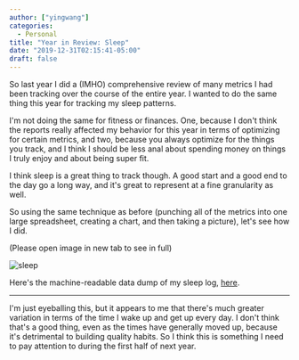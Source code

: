 ```yaml
---
author: ["yingwang"]
categories:
  - Personal
title: "Year in Review: Sleep"
date: "2019-12-31T02:15:41-05:00"
draft: false
---
```


So last year I did a (IMHO) comprehensive review of many metrics I had been
tracking over the course of the entire year. I wanted to do the same thing this
year for tracking my sleep patterns.

I'm not doing the same for fitness or finances. One, because I don't think the
reports really affected my behavior for this year in terms of optimizing for
certain metrics, and two, because you always optimize for the things you track,
and I think I should be less anal about spending money on things I truly enjoy
and about being super fit.

I think sleep is a great thing to track though. A good start and a good end to
the day go a long way, and it's great to represent at a fine granularity as
well.

So using the same technique as before (punching all of the metrics into one
large spreadsheet, creating a chart, and then taking a picture), let's see how I
did.

(Please open image in new tab to see in full)

![sleep](/img/posts/2019/12/31/old_years_review_sleep_1.png)

Here's the machine-readable data dump of my sleep log,
[here](/misc/posts/2019/12/31/sleep.csv).

__________

I'm just eyeballing this, but it appears to me that there's much greater
variation in terms of the time I wake up and get up every day. I don't think
that's a good thing, even as the times have generally moved up, because it's
detrimental to building quality habits. So I think this is something I need to
pay attention to during the first half of next year.
